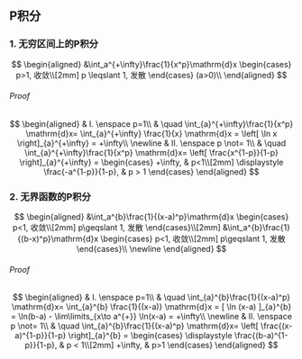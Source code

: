 ## P积分

### 1. 无穷区间上的P积分

$$
\begin{aligned}
	&\int_a^{+\infty}\frac{1}{x^p}\mathrm{d}x
	\begin{cases}
		p>1, 收敛\\[2mm]
		p \leqslant 1, 发散
	\end{cases}
	(a>0)\\
\end{aligned}
$$

###### Proof

$$
\begin{aligned}
	& I. \enspace p=1\\
	& \quad \int_{a}^{+\infty}\frac{1}{x^p} \mathrm{d}x= \int_{a}^{+\infty} \frac{1}{x} \mathrm{d}x
	= \left[ \ln x \right]_{a}^{+\infty} =  +\infty\\
	\newline
	& II. \enspace p \not= 1\\
	& \quad \int_{a}^{+\infty}\frac{1}{x^p} \mathrm{d}x= \left[ \frac{x^{1-p}}{1-p} \right]_{a}^{+\infty} =
	\begin{cases}
		+\infty, & p<1\\[2mm]
		\displaystyle \frac{-a^{1-p}}{1-p}, & p > 1
	\end{cases}
\end{aligned}
$$

### 2. 无界函数的P积分

$$
\begin{aligned}
	&\int_a^{b}\frac{1}{(x-a)^p}\mathrm{d}x
	\begin{cases}
		p<1, 收敛\\[2mm]
		p\geqslant 1, 发散
	\end{cases}\\[2mm]
	&\int_a^{b}\frac{1}{(b-x)^p}\mathrm{d}x
	\begin{cases}
		p<1, 收敛\\[2mm]
		p\geqslant 1, 发散
	\end{cases}\\
	\newline
\end{aligned}
$$

###### Proof

$$
\begin{aligned}
	& I. \enspace p=1\\
	& \quad \int_{a}^{b}\frac{1}{(x-a)^p} \mathrm{d}x= \int_{a}^{b} \frac{1}{(x-a)} \mathrm{d}x
	= [ \ln (x-a) ]_{a}^{b} = \ln(b-a) - \lim\limits_{x\to a^{+}} \ln(x-a) = +\infty\\
	\newline
	& II. \enspace p \not= 1\\
	& \quad \int_{a}^{b}\frac{1}{(x-a)^p} \mathrm{d}x= \left[ \frac{(x-a)^{1-p}}{1-p} \right]_{a}^{b} =
	\begin{cases}
		\displaystyle \frac{(b-a)^{1-p}}{1-p}, & p < 1\\[2mm]
		+\infty, & p>1
	\end{cases}
\end{aligned}
$$
